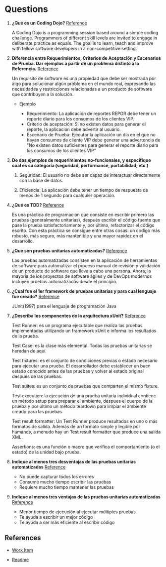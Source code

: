 # Questions

1. **¿Qué es un Coding Dojo?** [Reference][1]

   A Coding Dojo is a programming session based around a simple coding challenge. Programmers of different skill levels are invited to engage in deliberate practice as equals. The goal is to learn, teach and improve with fellow software developers in a non-competitive setting.

1. **Diferencia entre Requerimientos, Criterios de Aceptación y Escenarios de Prueba. Dar ejemplos a partir de un problema distinto a la Referencia.** [Reference][2]

   Un requisito de software es una propiedad que debe ser mostrada por algo para solucionar algún problema en el mundo real, expresando las necesidades y restricciones relacionadas a un producto de software que contribuyen a la solución.

   - Ejemplo

      - Requerimiento: La aplicación de reportes REPOR debe tener un reporte diario para los consumos de los clientes VIP.
      - Criterio de aceptación: Si no existen datos para generar el reporte, la aplicación debe advertir al usuario.
      - Escenario de Prueba: Ejecutar la aplicación un día en el que no hayan consumos de cliente VIP debe generar una advertencia de "No existen datos suficientes para generar el reporte diario para los consumos de los clientes VIP"

1. **De dos ejemplos de requerimientos no-funcionales, y especifique cual es su categoría (seguridad, performance, portabilidad, etc.)**

    1. Seguridad: El usuario no debe ser capaz de interactuar directamente con la base de datos.

    1. Eficiencia: La aplicación debe tener un tiempo de respuesta de menos de 1 segundo para cualquier operación.

1. **¿Qué es TDD?** [Reference][3]

    Es una práctica de programación que consiste en escribir primero las pruebas (generalmente unitarias), después escribir el código fuente que pase la prueba satisfactoriamente y, por último, refactorizar el código escrito. Con esta práctica se consigue entre otras cosas: un código más robusto, más seguro, más mantenible y una mayor rapidez en el desarrollo.

1. **¿Que son pruebas unitarias automatizadas?** [Reference][4]

    Las pruebas automatizadas consisten en la aplicación de herramientas de software para automatizar el proceso manual de revisión y validación de un producto de software que lleva a cabo una persona. Ahora, la mayoría de los proyectos de software ágiles y de DevOps modernos incluyen pruebas automatizadas desde el principio.

1. **¿Cual fue el 1er framework de pruebas unitarias y para cual lenguaje fue creado?** [Reference][5]

    JUnit(1997) para el lenguaje de programación Java

1. **¿Describa los componentes de la arquitectura xUnit?** [Reference][6]

    Test Runner: es un programa ejecutable que realiza las pruebas implementadas utilizando un framework xUnit e informa los resultados de la prueba.

    Test Case: es la clase más elemental. Todas las pruebas unitarias se heredan de aquí.

    Test fixtures: es el conjunto de condiciones previas o estado necesario para ejecutar una prueba. El desarrollador debe establecer un buen estado conocido antes de las pruebas y volver al estado original después de las pruebas.

    Test suites: es un conjunto de pruebas que comparten el mismo fixture.

    Test execution: la ejecución de una prueba unitaria individual contiene un método setup para preparar el ambiente, despues el cuerpo de la prueba y por último un método teardown para limpiar el ambiente creado para las pruebas.

    Test result formatter: Un Test Runner produce resultados en uno o más formatos de salida. Además de un formato simple y legible por humanos, a menudo hay un Test result formatter que produce una salida XML.

    Assertions: es una función o macro que verifica el comportamiento (o el estado) de la unidad bajo prueba.

1. **Indique al menos tres desventajas de las pruebas unitarias automatizadas** [Reference][7]

   - No puede capturar todos los errores
   - Consume mucho tiempo escribir las pruebas
   - Requiere mucho tiempo mantener las pruebas

1. **Indique al menos tres ventajas de las pruebas unitarias automatizadas** [Reference][7]

    - Menor tiempo de ejecución al ejecutar múltiples pruebas
    - Te ayuda a escribir un mejor código
    - Te ayuda a ser más eficiente al escribir código

[1]: https://code.joejag.com/2009/the-coding-dojo.html
[2]: https://lorenzosolano.com/requirements-acceptance-criteria-and/
[3]: https://www.paradigmadigital.com/dev/tdd-como-metodologia-de-diseno-de-software/
[4]: https://www.atlassian.com/es/continuous-delivery/software-testing/automated-testing
[5]: https://en.wikipedia.org/wiki/JUnit
[6]: https://en.wikipedia.org/wiki/XUnit#xUnit_architecture
[7]: https://methodpoet.com/unit-testing-advantages-and-disadvantages/

## References

- [Work Item](Work-Item.md)

- [Readme](../Readme.md)
